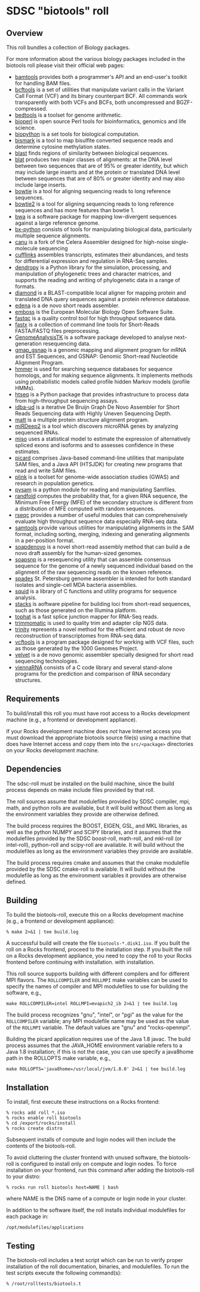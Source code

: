 # SDSC "biotools" roll

## Overview

This roll bundles a collection of Biology packages.

For more information about the various biology packages included in the biotools
roll please visit their official web pages:

- <a href="https://github.com/pezmaster31/bamtools" target="_blank">bamtools</a> provides both a programmer's API and an end-user's toolkit for handling BAM files.
- <a href="https://https://www.htslib.org" target="_blank">bcftools</a> is a set of utilities that manipulate variant calls in the Variant Call Format (VCF) and its binary counterpart BCF. All commands work transparently with both VCFs and BCFs, both uncompressed and BGZF-compressed.
- <a href="https://github.com/arq5x/bedtools2" target="_blank">bedtools</a> is a toolset for genome arithmetic.
- <a href="https://bioperl.org" target="_blank">bioperl</a> is open source Perl tools for bioinformatics, genomics and life science.
- <a href="http://biopython.org" target="_blank">biopython</a> is a set tools for biological computation.
- <a href="http://www.bioinformatics.babraham.ac.uk/projects/bismark/">bismark</a> is a tool to map bisulfite converted sequence reads and determine cytosine methylation states.
- <a href="http://blast.ncbi.nlm.nih.gov/Blast.cgi" target="_blank">blast</a> finds regions of similarity between biological sequences.
- <a href="http://genome.ucsc.edu/goldenPath/help/blatSpec.html" target="_blank">blat</a> produces two major classes of alignments: at the DNA level between two sequences that are of 95% or greater identity, but which may include large inserts and at the protein or translated DNA level between sequences that are of 80% or greater identity and may also include large inserts.
- <a href="http://bowtie-bio.sourceforge.net" target="_blank">bowtie</a> is a tool for aligning sequencing reads to long reference sequences.
- <a href="http://bowtie-bio.sourceforge.net/bowtie2" target="_blank">bowtie2</a> is a tool for aligning sequencing reads to long reference sequences and has more features than bowtie 1.
- <a href="http://bio-bwa.sourceforge.net" target="_blank">bwa</a> is a software package for mapping low-divergent sequences against a large reference genome.
- <a href="https://pypi.python.org/pypi/bx-python" target="_blank">bx-python</a> consists of tools for manipulating biological data, particularly multiple sequence alignments.
- <a href="https://canu.readthedocs.io" target="_blank">canu</a> is a fork of the Celera Assembler designed for high-noise single-molecule sequencing
- <a href="http://cufflinks.cbcb.umd.edu" target="_blank">cufflinks</a> assembles transcripts, estimates their abundances, and tests for differential expression and regulation in RNA-Seq samples.
- <a href="http://pythonhosted.org/DendroPy" target="_blank">dendropy</a> is a Python library for the simulation, processing, and manipulation of phylogenetic trees and character matrices, and supports the reading and writing of phylogenetic data in a range of formats.
- <a href="https://github.com/bbuchfink/diamond" target="_blank">diamond</a> is a BLAST-compatible local aligner for mapping protein and translated DNA query sequences against a protein reference database.
- <a href="http://www.genomic.ch/edena.php" target="_blank">edena</a> is a de novo short reads assembler.
- <a href="http://emboss.sourceforge.net/" target="_blank">emboss</a> is the European Molecular Biology Open Software Suite. 
- <a href="http://www.bioinformatics.babraham.ac.uk/projects/fastqc" target="_blank">fastqc</a> is a quality control tool for high throughput sequence data.
- <a href="http://hannonlab.cshl.edu/fastx_toolkit" target="_blank">fastx</a> is a collection of command line tools for Short-Reads FASTA/FASTQ files preprocessing.
- <a href="http://www.broadinstitute.org/gatk" target="_blank">GenomeAnalysisTK</a> is a software package developed to analyse next-generation resequencing data.
- <a href="http://research-pub.gene.com/gmap" target="_blank">gmap_gsnap</a> is a genomic mapping and alignment program for mRNA and EST Sequences, and GSNAP: Genomic Short-read Nucleotide Alignment Program.
- <a href="http://hmmer.org" target="_blank">hmmer</a> is used for searching sequence databases for sequence homologs, and for making sequence alignments. It implements methods using probabilistic models called profile hidden Markov models (profile HMMs).
- <a href="http://www-huber.embl.de/users/anders/HTSeq" target="_blank">htseq</a> is a Python package that provides infrastructure to process data from high-throughput sequencing assays.
- <a href="http://i.cs.hku.hk/~alse/hkubrg/projects/idba_ud/index.html" target="_blank">idba-ud</a> is a iterative De Bruijn Graph De Novo Assembler for Short Reads Sequencing data with Highly Uneven Sequencing Depth.
- <a href="https://http://matt.cs.tufts.edu/" target="_blank">matt</a> is a multiple protein structure alignment program.
- <a href="https://www.mdc-berlin.de/8551903/en/research/research_teams/systems_biology_of_gene_regulatory_elements/projects/miRDeep" target="_blank">miRDeep2</a> is a tool which discovers microRNA genes by analyzing sequenced RNAs.
- <a href="https://http://genes.mit.edu/burgelab/miso/software.html" target="_blank">miso</a> uses a statistical model to estimate the expression of alternatively spliced exons and isoforms and to assesses confidence in these estimates. 
- <a href="http://http://http://broadinstitute.github.io/picard" target="_blank">picard</a> comprises Java-based command-line utilities that manipulate SAM files, and a Java API (HTSJDK) for creating new programs that read and write SAM files.
- <a href="https://www.cog-genomics.org/plink2" target="_blank">plink</a> is a toolset for genome-wide association studies (GWAS) and research in population genetics.
- <a href="https://github.com/pysam-developers" target="_blank">pysam</a> is a python module for reading and manipulating Samfiles.
- <a href="http://bioinformatics.psb.ugent.be/software/details/Randfold" target="_blank">randfold</a> computes the probability that, for a given RNA sequence, the Minimum Free Energy (MFE) of the secondary structure is different from a distribution of MFE computed with random sequences.
- <a href="http://rseqc.sourceforge.net" target="_blank">rseqc</a> provides a number of useful modules that can comprehensively evaluate high throughput sequence data especially RNA-seq data.
- <a href="http://samtools.sourceforge.net" target="_blank">samtools</a> provide various utilities for manipulating alignments in the SAM format, including sorting, merging, indexing and generating alignments in a per-position format.
- <a href="http://soap.genomics.org.cn/soapdenovo.html" target="_blank">soapdenovo</a> is a novel short-read assembly method that can build a de novo draft assembly for the human-sized genomes.
- <a href="http://soap.genomics.org.cn/soapsnp.html" target="_blank">soapsnp</a> is a resequencing utility that can assemble consensus sequence for the genome of a newly sequenced individual based on the alignment of the raw sequencing reads on the known reference.
- <a href="http://bioinf.spbau.ru/en/spades" target="_blank">spades</a> St. Petersburg genome assembler is intended for both standard isolates and single-cell MDA bacteria assemblies.
- <a href="squid http://eddylab.org/software.html" target="_blank">squid</a> is a library of C functions and utility programs for sequence analysis.
- <a href="stacks http://http://creskolab.uoregon.edu/stacks" target="_blank">stacks</a> is aoftware pipeline for building loci from short-read sequences, such as those generated on the Illumina platform.
- <a href="http://ccb.jhu.edu/software/tophat/index.shtml" target="_blank">tophat</a> is a fast splice junction mapper for RNA-Seq reads.
- <a href="http://www.usadellab.org/cms/?page=trimmomatic" target="_blank">trimmomatic</a> is used to quality trim and adapter clip NGS data.
- <a href="http://trinityrnaseq.github.io" target="_blank">trinity</a> represents a novel method for the efficient and robust de novo reconstruction of transcriptomes from RNA-seq data.
- <a href="http://vcftools.github.io" target="_blank">vcftools</a> is a program package designed for working with VCF files, such as those generated by the 1000 Genomes Project.
- <a href="http://www.ebi.ac.uk/~zerbino/velvet/" target="_blank">velvet</a> is a de novo genomic assembler specially designed for short read sequencing technologies.
- <a href="http://www.tbi.univie.ac.at/~ronny/RNA/index.html" target="_blank">viennaRNA</a> consists of a C code library and several stand-alone programs for the prediction and comparison of RNA secondary structures.
</description>


## Requirements

To build/install this roll you must have root access to a Rocks development
machine (e.g., a frontend or development appliance).

If your Rocks development machine does *not* have Internet access you must
download the appropriate biotools source file(s) using a machine that does have
Internet access and copy them into the `src/<package>` directories on your Rocks
development machine.


## Dependencies

The sdsc-roll must be installed on the build machine, since the build process
depends on make include files provided by that roll.

The roll sources assume that modulefiles provided by SDSC compiler, mpi, math,
and python rolls are available, but it will build without them as long as
the environment variables they provide are otherwise defined.

The build process requires the BOOST, EIGEN, GSL, and MKL libraries, as well as
the python NUMPY and SCIPY libraries, and it assumes that the modulefiles
provided by the SDSC boost-roll, math-roll, and mkl-roll (or intel-roll),
python-roll and scipy-roll are available. 
It will build without the modulefiles as long as the environment variables they
provide are available.

The build process requires cmake and assumes that the cmake modulefile provided
by the SDSC cmake-roll is available.  It will build without the modulefile as
long as the environment variables it provides are otherwise defined.


## Building

To build the biotools-roll, execute this on a Rocks development
machine (e.g., a frontend or development appliance):

```shell
% make 2>&1 | tee build.log
```

A successful build will create the file `biotools-*.disk1.iso`.  If you built
the roll on a Rocks frontend, proceed to the installation step. If you built the
roll on a Rocks development appliance, you need to copy the roll to your Rocks
frontend before continuing with installation.
with installation.

This roll source supports building with different compilers and for different
MPI flavors.  The `ROLLCOMPILER` and `ROLLMPI` make variables can be used to
specify the names of compiler and MPI modulefiles to use for building the
software, e.g.,

```shell
make ROLLCOMPILER=intel ROLLMPI=mvapich2_ib 2>&1 | tee build.log
```

The build process recognizes "gnu", "intel", or "pgi" as the value for the
`ROLLCOMPILER` variable; any MPI modulefile name may be used as the value of
the `ROLLMPI` variable.  The default values are "gnu" and "rocks-openmpi".

Building the picard application requires use of the Java 1.8 javac.  The
build process assumes that the JAVA_HOME environment variable refers to
a Java 1.8 installation; if this is not the case, you can use specify
a java8home path in the ROLLOPTS make variable, e.g.,

```shell
make ROLLOPTS='java8home=/usr/local/jvm/1.8.0' 2>&1 | tee build.log
```


## Installation

To install, first execute these instructions on a Rocks frontend:

```shell
% rocks add roll *.iso
% rocks enable roll biotools
% cd /export/rocks/install
% rocks create distro
```

Subsequent installs of compute and login nodes will then include the contents of
the biotools-roll.

To avoid cluttering the cluster frontend with unused software, the biotools-roll is
configured to install only on compute and login nodes. To force installation on
your frontend, run this command after adding the biotools-roll to your distro:

```shell
% rocks run roll biotools host=NAME | bash
```

where NAME is the DNS name of a compute or login node in your cluster.

In addition to the software itself, the roll installs individual modulefiles
for each package in:

```shell
/opt/modulefiles/applications
```


## Testing

The biotools-roll includes a test script which can be run to verify proper
installation of the roll documentation, binaries, and modulefiles. To
run the test scripts execute the following command(s):

```shell
% /root/rolltests/biotools.t 
```
